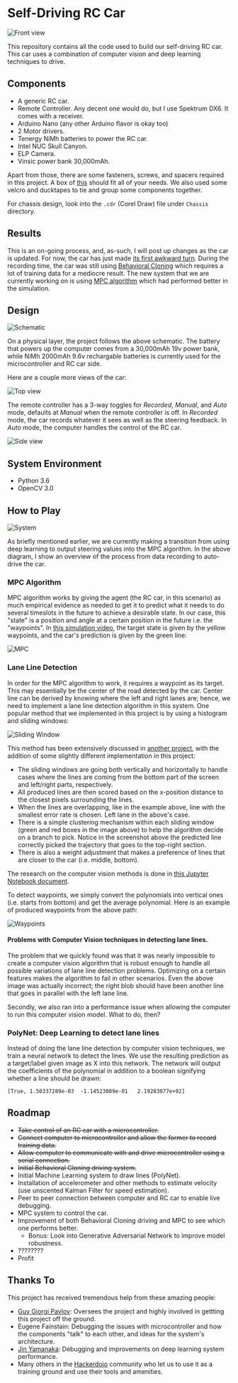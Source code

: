 # Self-Driving RC Car

[//]: # (Image References)
[1]: ./Docs/1.jpg
[2]: ./Docs/2.jpg
[3]: ./Docs/3.jpg
[schematic]: ./Docs/Schematic.png
[system]: ./Docs/System.png
[mpc]: ./Docs/MPC.png
[sliding_window]: ./Docs/sliding_window.png
[waypoints]: ./Docs/waypoints.png


![Front view][1]

This repository contains all the code used to build our self-driving RC car. This car uses a combination of computer vision and deep learning techniques to drive.

## Components

- A generic RC car.
- Remote Controller. Any decent one would do, but I use Spektrum DX6. It comes with a receiver.
- Arduino Nano (any other Arduino flavor is okay too)
- 2 Motor drivers.
- Tenergy NiMh batteries to power the RC car.
- Intel NUC Skull Canyon.
- ELP Camera.
- Vinsic power bank 30,000mAh.

Apart from those, there are some fasteners, screws, and spacers required in this project. A box of [this](https://www.amazon.com/gp/product/B01N5RDAUX/ref=od_aui_detailpages01?ie=UTF8&psc=1) should fit all of your needs. We also used some velcro and ducktapes to tie and group some components together.

For chassis design, look into the `.cdr` (Corel Draw) file under `Chassis` directory.

## Results

This is an on-going process, and, as-such, I will post up changes as the car is updated. For now, the car has just made [its first awkward turn](https://youtu.be/gNdW-0rRltk). During the recording time, the car was still using [Behavioral Cloning](https://youtu.be/mct3xzOkB78) which requires a lot of training data for a mediocre result. The new system that we are currently working on is using [MPC algorithm](https://youtu.be/AYXNlmw3f48) which had performed better in the simulation.

## Design

![Schematic][schematic]

On a physical layer, the project follows the above schematic. The battery that powers up the computer comes from a 30,000mAh 19v power bank, while NiMh 2000mAh 9.6v rechargable batteries is currently used for the microcontroller and RC car side.

Here are a couple more views of the car:

![Top view][2]

The remote controller has a 3-way toggles for *Recorded*, *Manual*, and *Auto* mode, defaults at *Manual* when the remote controller is off. In *Recorded* mode, the car records whatever it sees as well as the steering feedback. In *Auto* mode, the computer handles the control of the RC car.

![Side view][3]

## System Environment

- Python 3.6
- OpenCV 3.0

## How to Play

![System][system]

As briefly mentioned earlier, we are currently making a transition from using deep learning to output steering values into the MPC algorithm. In the above diagram, I show an overview of the process from data recording to auto-drive the car.

### MPC Algorithm

MPC algorithm works by giving the agent (the RC car, in this scenario) as much empirical evidence as needed to get it to predict what it needs to do several timeslots in the future to achieve a desirable state. In our case, this "state" is a position and angle at a certain position in the future i.e. the "waypoints". In [this simulation video](https://youtu.be/AYXNlmw3f48), the target state is given by the yellow waypoints, and the car's prediction is given by the green line:

![MPC][mpc]

### Lane Line Detection

In order for the MPC algorithm to work, it requires a waypoint as its target. This may essentially be the center of the road detected by the car. Center line can be derived by knowing where the left and right lanes are; hence, we need to implement a lane line detection algorithm in this system. One popular method that we implemented in this project is by using a histogram and sliding windows:

![Sliding Window][sliding_window]

This method has been extensively discussed in [another project](https://github.com/jaycode/Advanced-Lane-Lines), with the addition of some slightly different implementation in this project:

- The sliding windows are going both vertically and horizontally to handle cases where the lines are coming from the bottom part of the screen and left/right parts, respectively.
- All produced lines are then scored based on the x-position distance to the closest pixels surrounding the lines.
- When the lines are overlapping, like in the example above, line with the smallest error rate is chosen. Left lane in the above's case.
- There is a simple clustering mechanism within each sliding window (green and red boxes in the image above) to help the algorithm decide on a branch to pick. Notice in the screenshot above the predicted line correctly picked the trajectory that goes to the top-right section.
- There is also a weight adjustment that makes a preference of lines that are closer to the car (i.e. middle, bottom).

The research on the computer vision methods is done in [this Jupyter Notebook document](https://github.com/jaycode/Self-Driving-RC/blob/master/Computer/experiments/poly/Default%20Poly.ipynb).

To detect waypoints, we simply convert the polynomials into vertical ones (i.e. starts from bottom) and get the average polynomial. Here is an example of produced waypoints from the above path:

![Waypoints][waypoints]

#### Problems with Computer Vision techniques in detecting lane lines.

The problem that we quickly found was that it was nearly impossible to create a computer vision algorithm that is robust enough to handle all possible variations of lane line detection problems. Optimizing on a certain features makes the algorithm to fail in other scenarios. Even the above image was actually incorrect; the right blob should have been another line that goes in parallel with the left lane line.

Secondly, we also ran into a performance issue when allowing the computer to run this computer vision model. What to do, then?

### PolyNet: Deep Learning to detect lane lines

Instead of doing the lane line detection by computer vision techniques, we train a neural network to detect the lines. We use the resulting prediction as a target/label given image as X into this network. The network will output the coefficients of the polynomial in addition to a boolean signifying whether a line should be drawn:

```
[True, 1.50337289e-03  -1.14523089e-01   2.19283077e+02]
```

## Roadmap
- ~~Take control of an RC car with a microcontroller.~~
- ~~Connect computer to microcontroller and allow the former to record training data.~~
- ~~Allow computer to communicate with and drive microcontroller using a serial connection.~~
- ~~Initial Behavioral Cloning driving system.~~
- Initial Machine Learning system to draw lines (PolyNet).
- Installation of accelerometer and other methods to estimate velocity (use unscented Kalman Filter for speed estimation).
- Peer to peer connection between computer and RC car to enable live debugging.
- MPC system to control the car.
- Improvement of both Behavioral Cloning driving and MPC to see which one performs better.
  - Bonus: Look into Generative Adversarial Network to improve model robustness.
- ????????
- Profit

## Thanks To

This project has received tremendous help from these amazing people:
- [Guy Giorgi Pavlov](https://github.com/gpavlov2016): Oversees the project and highly involved in gettting this project off the ground.
- Eugene Fainstain: Debugging the issues with microcontroller and how the components "talk" to each other, and ideas for the system's architecture.
- [Jin Yamanaka](https://github.com/jiny2001): Debugging and improvements on deep learning system performance.
- Many others in the [Hackerdojo](https://hackerdojo.com/) community who let us to use it as a training ground and use their tools and amenities.